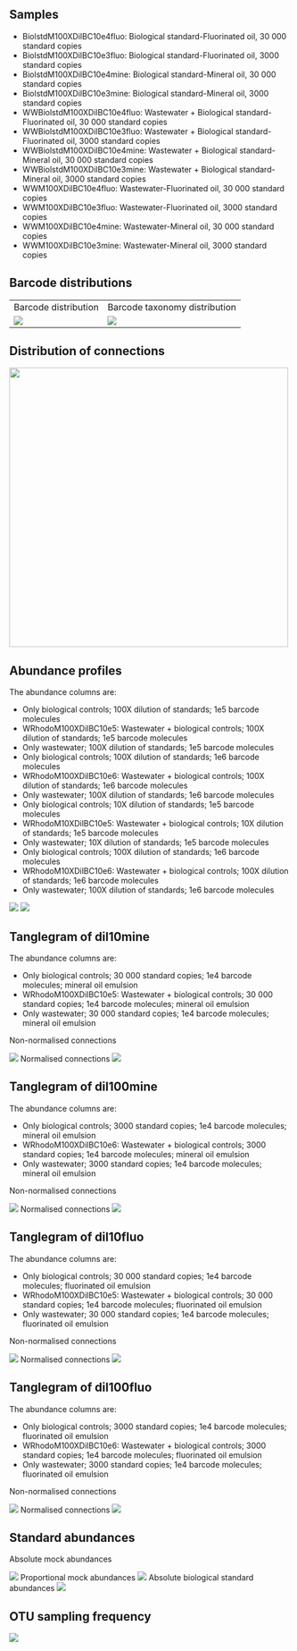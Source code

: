 ## Samples

-   BiolstdM100XDilBC10e4fluo: Biological standard-Fluorinated oil, 30
    000 standard copies
-   BiolstdM100XDilBC10e3fluo: Biological standard-Fluorinated oil, 3000
    standard copies
-   BiolstdM100XDilBC10e4mine: Biological standard-Mineral oil, 30 000
    standard copies
-   BiolstdM100XDilBC10e3mine: Biological standard-Mineral oil, 3000
    standard copies
-   WWBiolstdM100XDilBC10e4fluo: Wastewater + Biological
    standard-Fluorinated oil, 30 000 standard copies
-   WWBiolstdM100XDilBC10e3fluo: Wastewater + Biological
    standard-Fluorinated oil, 3000 standard copies
-   WWBiolstdM100XDilBC10e4mine: Wastewater + Biological
    standard-Mineral oil, 30 000 standard copies
-   WWBiolstdM100XDilBC10e3mine: Wastewater + Biological
    standard-Mineral oil, 3000 standard copies
-   WWM100XDilBC10e4fluo: Wastewater-Fluorinated oil, 30 000 standard
    copies
-   WWM100XDilBC10e3fluo: Wastewater-Fluorinated oil, 3000 standard
    copies
-   WWM100XDilBC10e4mine: Wastewater-Mineral oil, 30 000 standard copies
-   WWM100XDilBC10e3mine: Wastewater-Mineral oil, 3000 standard copies

## Barcode distributions

<table>
<tr>
<td>
Barcode distribution
</td>
<td>
Barcode taxonomy distribution
</td>
</tr>
<tr>
<td valign="top">
<img src="../figures/bc_distribution.png">
</td>
<td valign="top">
<img src="../figures/bc_tax_distribution.png">
</td>
</tr>
</table>

## Distribution of connections

<td valign="top">
<img src="../figures/connection_distribution.png" width=500>
</td>

## Abundance profiles

The abundance columns are:

-   Only biological controls; 100X dilution of standards; 1e5 barcode
    molecules
-   WRhodoM100XDilBC10e5: Wastewater + biological controls; 100X
    dilution of standards; 1e5 barcode molecules
-   Only wastewater; 100X dilution of standards; 1e5 barcode molecules
-   Only biological controls; 100X dilution of standards; 1e6 barcode
    molecules
-   WRhodoM100XDilBC10e6: Wastewater + biological controls; 100X
    dilution of standards; 1e6 barcode molecules
-   Only wastewater; 100X dilution of standards; 1e6 barcode molecules
-   Only biological controls; 10X dilution of standards; 1e5 barcode
    molecules
-   WRhodoM10XDilBC10e5: Wastewater + biological controls; 10X dilution
    of standards; 1e5 barcode molecules
-   Only wastewater; 10X dilution of standards; 1e5 barcode molecules
-   Only biological controls; 100X dilution of standards; 1e6 barcode
    molecules
-   WRhodoM10XDilBC10e6: Wastewater + biological controls; 100X dilution
    of standards; 1e6 barcode molecules
-   Only wastewater; 100X dilution of standards; 1e6 barcode molecules

<td valign="top">
<img src="../figures/bact_abunds.png" >
</td>
<td valign="top">
<img src="../figures/euk_abunds.png" >
</td>

## Tanglegram of dil10mine

The abundance columns are:

-   Only biological controls; 30 000 standard copies; 1e4 barcode
    molecules; mineral oil emulsion
-   WRhodoM100XDilBC10e5: Wastewater + biological controls; 30 000
    standard copies; 1e4 barcode molecules; mineral oil emulsion
-   Only wastewater; 30 000 standard copies; 1e4 barcode molecules;
    mineral oil emulsion

Non-normalised connections
<td valign="top">
<img src="../figures/dil10mine.png" >
</td>
Normalised connections
<td valign="top">
<img src="../figures/dil10mine_normalised.png" >
</td>

## Tanglegram of dil100mine

The abundance columns are:

-   Only biological controls; 3000 standard copies; 1e4 barcode
    molecules; mineral oil emulsion
-   WRhodoM100XDilBC10e6: Wastewater + biological controls; 3000
    standard copies; 1e4 barcode molecules; mineral oil emulsion
-   Only wastewater; 3000 standard copies; 1e4 barcode molecules;
    mineral oil emulsion

Non-normalised connections
<td valign="top">
<img src="../figures/dil100mine.png" >
</td>
Normalised connections
<td valign="top">
<img src="../figures/dil100mine_normalised.png" >
</td>

## Tanglegram of dil10fluo

The abundance columns are:

-   Only biological controls; 30 000 standard copies; 1e4 barcode
    molecules; fluorinated oil emulsion
-   WRhodoM100XDilBC10e5: Wastewater + biological controls; 30 000
    standard copies; 1e4 barcode molecules; fluorinated oil emulsion
-   Only wastewater; 30 000 standard copies; 1e4 barcode molecules;
    fluorinated oil emulsion

Non-normalised connections
<td valign="top">
<img src="../figures/dil10fluo.png" >
</td>
Normalised connections
<td valign="top">
<img src="../figures/dil10fluo_normalised.png" >
</td>

## Tanglegram of dil100fluo

The abundance columns are:

-   Only biological controls; 3000 standard copies; 1e4 barcode
    molecules; fluorinated oil emulsion
-   WRhodoM100XDilBC10e6: Wastewater + biological controls; 3000
    standard copies; 1e4 barcode molecules; fluorinated oil emulsion
-   Only wastewater; 3000 standard copies; 1e4 barcode molecules;
    fluorinated oil emulsion

Non-normalised connections
<td valign="top">
<img src="../figures/dil100fluo.png" >
</td>
Normalised connections
<td valign="top">
<img src="../figures/dil100fluo_normalised.png" >
</td>

## Standard abundances

Absolute mock abundances
<td valign="top">
<img src="../figures/mock_abundances.png" >
</td>
Proportional mock abundances
<td valign="top">
<img src="../figures/mock_proportions.png" >
</td>
Absolute biological standard abundances
<td valign="top">
<img src="../figures/biol_std_abundances.png" >
</td>

## OTU sampling frequency

<td valign="top">
<img src="../figures/otu_sampling_frequency.png" >
</td>
